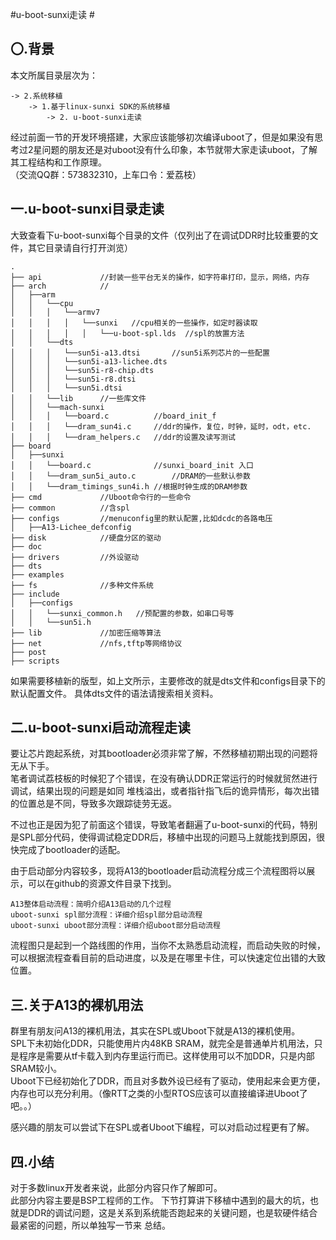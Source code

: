 #u-boot-sunxi走读 #
## 〇.背景 ##
本文所属目录层次为：  

```
-> 2.系统移植
	-> 1.基于linux-sunxi SDK的系统移植
		-> 2. u-boot-sunxi走读
```
经过前面一节的开发环境搭建，大家应该能够初次编译uboot了，但是如果没有思考过2星问题的朋友还是对uboot没有什么印象，本节就带大家走读uboot，了解其工程结构和工作原理。  
（交流QQ群：573832310，上车口令：爱荔枝）


## 一.u-boot-sunxi目录走读 ##
大致查看下u-boot-sunxi每个目录的文件（仅列出了在调试DDR时比较重要的文件，其它目录请自行打开浏览）
```
.
├── api				//封装一些平台无关的操作，如字符串打印，显示，网络，内存
├── arch			//
│   ├──arm
│   │   └──cpu
│   │   │   └──armv7
│   │   │   │   └──sunxi   //cpu相关的一些操作，如定时器读取
│   │   │   │   │   └──u-boot-spl.lds  //spl的放置方法
│   │   └──dts	
│   │   │   └──sun5i-a13.dtsi		//sun5i系列芯片的一些配置
│   │   │   └──sun5i-a13-lichee.dts
│   │   │   └──sun5i-r8-chip.dts
│   │   │   └──sun5i-r8.dtsi
│   │   │   └──sun5i.dtsi
│   │   └──lib		//一些库文件
│   │   └──mach-sunxi
│   │   │   └──board.c			//board_init_f
│   │   │   └──dram_sun4i.c		//ddr的操作，复位，时钟，延时，odt，etc.
│   │   │   └──dram_helpers.c	//ddr的设置及读写测试
├── board
│   ├──sunxi
│   │   └──board.c				//sunxi_board_init 入口
│   │   └──dram_sun5i_auto.c		//DRAM的一些默认参数
│   │   └──dram_timings_sun4i.h	//根据时钟生成的DRAM参数
├── cmd				//Uboot命令行的一些命令
├── common			//含spl
├── configs			//menuconfig里的默认配置,比如dcdc的各路电压
│   ├──A13-Lichee_defconfig	
├── disk			//硬盘分区的驱动
├── doc
├── drivers			//外设驱动
├── dts				
├── examples
├── fs				//多种文件系统
├── include
│   ├──configs
│   │   └──sunxi_common.h	//预配置的参数，如串口号等
│   │   └──sun5i.h
├── lib				//加密压缩等算法
├── net				//nfs,tftp等网络协议
├── post
├── scripts

```
如果需要移植新的版型，如上文所示，主要修改的就是dts文件和configs目录下的默认配置文件。
具体dts文件的语法请搜索相关资料。


## 二.u-boot-sunxi启动流程走读  ##
要让芯片跑起系统，对其bootloader必须非常了解，不然移植初期出现的问题将无从下手。   
笔者调试荔枝板的时候犯了个错误，在没有确认DDR正常运行的时候就贸然进行调试，结果出现的问题是如同 堆栈溢出，或者指针指飞后的诡异情形，每次出错的位置总是不同，导致多次跟踪徒劳无返。

不过也正是因为犯了前面这个错误，导致笔者翻遍了u-boot-sunxi的代码，特别是SPL部分代码，使得调试稳定DDR后，移植中出现的问题马上就能找到原因，很快完成了bootloader的适配。

由于启动部分内容较多，现将A13的bootloader启动流程分成三个流程图将以展示，可以在github的资源文件目录下找到。
```
A13整体启动流程：简明介绍A13启动的几个过程
uboot-sunxi spl部分流程：详细介绍spl部分启动流程
uboot-sunxi uboot部分流程：详细介绍uboot部分启动流程
```

流程图只是起到一个路线图的作用，当你不太熟悉启动流程，而启动失败的时候，可以根据流程查看目前的启动进度，以及是在哪里卡住，可以快速定位出错的大致位置。  

## 三.关于A13的裸机用法  ##
群里有朋友问A13的裸机用法，其实在SPL或Uboot下就是A13的裸机使用。  
SPL下未初始化DDR，只能使用片内48KB SRAM，就完全是普通单片机用法，只是程序是需要从tf卡载入到内存里运行而已。这样使用可以不加DDR，只是内部SRAM较小。  
Uboot下已经初始化了DDR，而且对多数外设已经有了驱动，使用起来会更方便，内存也可以充分利用。（像RTT之类的小型RTOS应该可以直接编译进Uboot了吧。。）

感兴趣的朋友可以尝试下在SPL或者Uboot下编程，可以对启动过程更有了解。

## 四.小结 ##
对于多数linux开发者来说，此部分内容只作了解即可。   
此部分内容主要是BSP工程师的工作。
下节打算讲下移植中遇到的最大的坑，也就是DDR的调试问题，这是关系到系统能否跑起来的关键问题，也是软硬件结合最紧密的问题，所以单独写一节来 总结。




